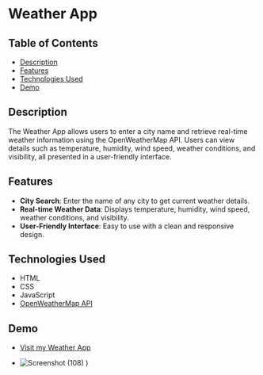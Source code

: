 # Weather App

## Table of Contents

- [Description](#description)
- [Features](#features)
- [Technologies Used](#technologies-used)
- [Demo](#demo)

## Description

The Weather App allows users to enter a city name and retrieve real-time weather information using the OpenWeatherMap API. Users can view details such as temperature, humidity, wind speed, weather conditions, and visibility, all presented in a user-friendly interface.

## Features

- **City Search**: Enter the name of any city to get current weather details.
- **Real-time Weather Data**: Displays temperature, humidity, wind speed, weather conditions, and visibility.
- **User-Friendly Interface**: Easy to use with a clean and responsive design.

## Technologies Used

- HTML
- CSS
- JavaScript
- [OpenWeatherMap API](https://openweathermap.org/api)

## Demo

- [Visit my Weather App](https://weather-noio.onrender.com)

- ![Screenshot (108)](https://github.com/user-attachments/assets/45faf61d-c0c7-4a6b-8155-7a88831fb96c)
)
